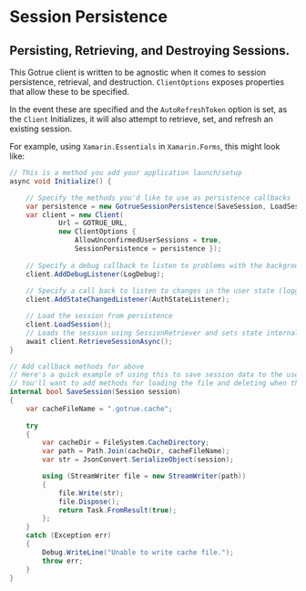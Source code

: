 
# Session Persistence

## Persisting, Retrieving, and Destroying Sessions.

This Gotrue client is written to be agnostic when it comes to session persistence, retrieval, and
destruction. `ClientOptions` exposes
properties that allow these to be specified.

In the event these are specified and the `AutoRefreshToken` option is set, as the `Client` Initializes, it will also
attempt to
retrieve, set, and refresh an existing session.

For example, using `Xamarin.Essentials` in `Xamarin.Forms`, this might look like:

```c#
// This is a method you add your application launch/setup
async void Initialize() {

    // Specify the methods you'd like to use as persistence callbacks
    var persistence = new GotrueSessionPersistence(SaveSession, LoadSession, DestroySession);
    var client = new Client(
            Url = GOTRUE_URL,
            new ClientOptions { 
                AllowUnconfirmedUserSessions = true, 
                SessionPersistence = persistence });
                
    // Specify a debug callback to listen to problems with the background token refresh thread
    client.AddDebugListener(LogDebug);
    
    // Specify a call back to listen to changes in the user state (logged in, out, etc)
    client.AddStateChangedListener(AuthStateListener);

    // Load the session from persistence
    client.LoadSession();
    // Loads the session using SessionRetriever and sets state internally.
    await client.RetrieveSessionAsync();
}

// Add callback methods for above
// Here's a quick example of using this to save session data to the user's cache folder
// You'll want to add methods for loading the file and deleting when the user logs out 
internal bool SaveSession(Session session)
{
    var cacheFileName = ".gotrue.cache";
    
    try
    {
        var cacheDir = FileSystem.CacheDirectory;
        var path = Path.Join(cacheDir, cacheFileName);
        var str = JsonConvert.SerializeObject(session);

        using (StreamWriter file = new StreamWriter(path))
        {
            file.Write(str);
            file.Dispose();
            return Task.FromResult(true);
        };
    }
    catch (Exception err)
    {
        Debug.WriteLine("Unable to write cache file.");
        throw err;
    }
}
```